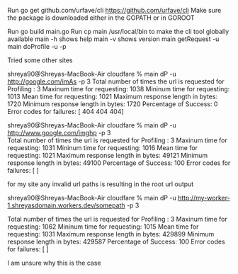 Run go get github.com/urfave/cli 
https://github.com/urfave/cli
Make sure the package is downloaded either in the GOPATH or in GOROOT

Run go build main.go
Run cp main /usr/local/bin to make the cli tool globally available
main -h  shows help
main -v shows version
main getRequest -u <url>
main doProfile -u <url> -p <profile-times>
    
   
   
Tried some other sites
    
shreya90@Shreyas-MacBook-Air cloudfare % main dP -u http://google.com/imAs -p 3
Total number of times the url is requested for Profiling : 3 
Maxinum time for requesting: 1038 
Mininum time for requesting: 1013 
Mean time for requesting: 1021 
Maximum response length in bytes: 1720 
Minimum response length in bytes: 1720 
Percentage of Success: 0 
Error codes for failures: [   404 404 404]


shreya90@Shreyas-MacBook-Air cloudfare % main dP -u http://www.google.com/imghp -p 3                             
Total number of times the url is requested for Profiling : 3 
Maxinum time for requesting: 1031 
Mininum time for requesting: 1016 
Mean time for requesting: 1021 
Maximum response length in bytes: 49121 
Minimum response length in bytes: 49100 
Percentage of Success: 100 
Error codes for failures: [  ] 


for my site any invalid url paths is resulting in the root url output

shreya90@Shreyas-MacBook-Air cloudfare % main dP -u http://my-worker-1.shreyasdomain.workers.dev/somepath -p 3  

Total number of times the url is requested for Profiling : 3 
Maxinum time for requesting: 1062 
Mininum time for requesting: 1015 
Mean time for requesting: 1031 
Maximum response length in bytes: 429899 
Minimum response length in bytes: 429587 
Percentage of Success: 100 
Error codes for failures: [  ] 


I am unsure why this is the case
